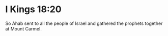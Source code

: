 # I Kings 18:20

So Ahab sent to all the people of Israel and gathered the prophets together at Mount Carmel.
